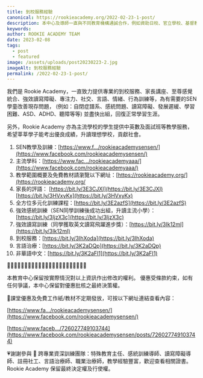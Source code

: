 ```yaml
---
title: 到校服務經驗
canonical: https://rookieacademy.org/2022-02-23-1-post/
description: 本中心及導師一直與不同教育機構通誠合作，例如資助日校、官立學校、基督教宣道會、保良局、聖公會、私人機構（如Victory Kidult Academy, Smartmoves Wellness, Music Notion, Tatming Juggling Studio）等等...
keywords: 
author: ROOKIE ACADEMY TEAM
date: 2023-02-08
tags:
  - post
  - featured
image: /assets/uploads/post20230223-2.jpg
imageAlt: 到校服務經驗
permalink: /2022-02-23-1-post/
---
```

我們是 Rookie Academy，一直致力提供專業的到校服務、家長講座、至尊感覺統合、強效讀寫障礙、專注力、社交、言語、情緒、行為訓練等，為有需要的SEN學童改善現存問題， (例如：自閉症譜系、感統問題、讀寫障礙、發展遲緩、學習困難、ASD、ADHD、聽障等等) 並盡快出組，回復正常學習生涯。

另外，Rookie Academy 亦為主流學校的學生提供中英數及面試班等教學服務，希望莘莘學子能考出優良成績，升讀理想學校，貢獻社會。

1. SEN教學及訓練：[https://www.f.../rookieacademysensen/](https://www.facebook.com/rookieacademysensen/)
2. 主流學科：[https://www.fac.../rookieacademyaaa/](https://www.facebook.com/rookieacademyaaa/)
3. 教學範圍概要及免費教材請瀏覽以下網址：[https://rookieacademy.org/](https://rookieacademy.org/
4. 家長的評語：
[https://bit.ly/3E3CJXI](https://bit.ly/3E3CJXI)
[https://bit.ly/3HVxyKx](https://bit.ly/3HVxyKx)
5. 全方位多元化訓練課程：[https://bit.ly/3E2azfS](https://bit.ly/3E2azfS)
6. 強效感統訓練（SEN同學訓練後成功出組，升讀主流小學）：[https://bit.ly/3IjzX3c](https://bit.ly/3IjzX3c)
7. 強效讀寫訓練（同學獲取英文讀寫飛躍進步獎）：[https://bit.ly/3Ik12mI](https://bit.ly/3Ik12mI)
8. 到校服務：[https://bit.ly/3IhXoda](https://bit.ly/3IhXoda)
9. 言語治療：[https://bit.ly/3K2aDQp](https://bit.ly/3K2aDQp)
10. 非華語中文：[https://bit.ly/3K2aFI1](https://bit.ly/3K2aFI1)

🌟🌟🌟🌟🌟🌟🌟🌟🌟🌟🌟🌟🌟🌟🌟🌟🌟🌟🌟🌟🌟🌟🌟

本教育中心保留按實際情況對以上資訊作出修改的權利。
優惠受條款約束，如有任何爭議，本中心保留對優惠批核之最終決策權。

🥰課堂優惠及免費工作紙/教材不定期發放，可按以下網址連結查看內容：

[https://www.fa.../rookieacademysensen/](https://www.facebook.com/rookieacademysensen/)

[https://www.faceb.../726027749103744](https://www.facebook.com/rookieacademysensen/posts/726027749103744)

💗謝謝參與 📝 跨專業資深訓練團隊：特殊教育主任、感統訓練導師、讀寫障礙導師、註冊社工、言語治療師、職業治療師，教學經驗豐富，歡迎查看相關證書。
Rookie Academy 保留最終決定權及行使權。

